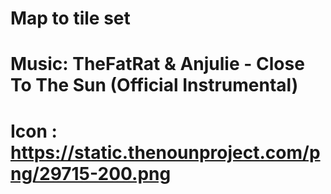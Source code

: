 # Map to tile set
# Music: TheFatRat & Anjulie - Close To The Sun (Official Instrumental)
# Icon : https://static.thenounproject.com/png/29715-200.png
